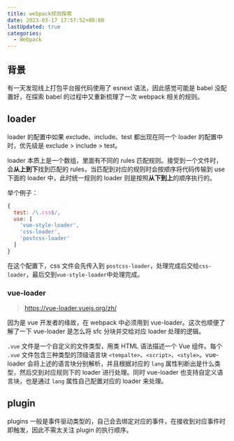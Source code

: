 ```yaml
---
title: webpack规则探索
date: 2023-03-17 17:57:52+08:00
lastUpdated: true
categories:
  - Webpack
---
```


## 背景

有一天发现线上打包平台报代码使用了 esnext 语法，因此感觉可能是 babel 没配置好，在探索 babel 的过程中又重新梳理了一次 webpack 相关的规则。

## loader

loader 的配置中如果 exclude、include、test 都出现在同一个 loader 的配置中时，优先级是 exclude > include > test。

loader 本质上是一个数组，里面有不同的 rules 匹配规则。接受到一个文件时，会**从上到下**找到匹配的 rules，当匹配到对应的规则时会按顺序将代码传输到 use 下面的 loader 中，此时统一规则的 loader 则是按照**从下到上**的顺序执行的。

举个例子：

```js
{
  test: /\.css$/,
  use: [
    'vue-style-loader',
    'css-loader',
    'postcss-loader'
  ]
}
```

在这个配置下，css 文件会先传入到 `postcss-loader`，处理完成后交给`css-loader`，最后交到`vue-style-loader`中处理完成。

### vue-loader

> https://vue-loader.vuejs.org/zh/

因为是 vue 开发者的缘故，在 webpack 中必须用到 vue-loader。这次也顺便了解了一下 vue-loader 是怎么将 sfc 分块并交给对应 loader 处理的逻辑。

`.vue` 文件是一个自定义的文件类型，用类 HTML 语法描述一个 Vue 组件。每个 `.vue` 文件包含三种类型的顶级语言块 `<tempalte>`、`<script>`、`<style>`。vue-loader 会将上述的语言块分别解析，并且根据对应的 `lang` 属性判断出是什么类型，然后交到对应规则下的 loader 进行处理。同时 vue-loader 也支持自定义语言块，也是通过 `lang` 属性自己配置对应的 loader 来处理。

## plugin

plugins 一般是事件驱动类型的，自己会去绑定对应的事件，在接收到对应事件时即触发，因此不需太关注 plugin 的执行顺序。
